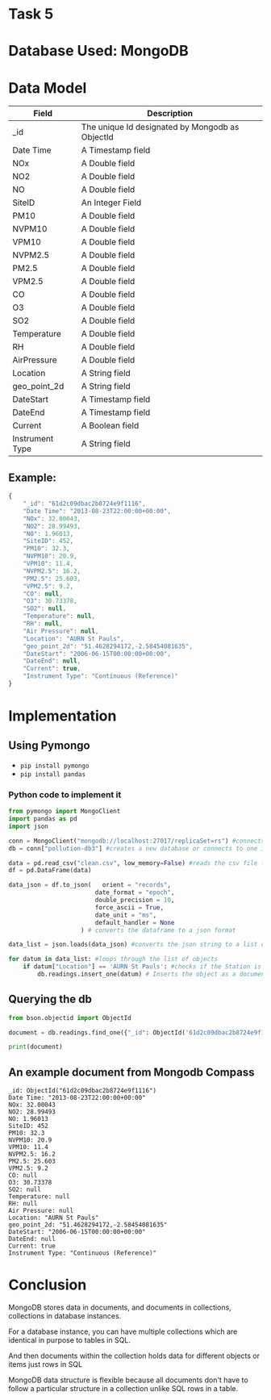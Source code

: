 # **Task 5**

# Database Used: **MongoDB**


# Data Model


Field | Description
------|------------
_id | The unique Id designated by Mongodb as ObjectId
Date Time | A Timestamp field
NOx | A Double field
NO2 | A Double field
NO | A Double field
SiteID | An Integer Field
PM10 | A Double field
NVPM10 | A Double field
VPM10 | A Double field
NVPM2.5 | A Double field
PM2.5 | A Double field
VPM2.5 | A Double field
CO | A Double field
O3 | A Double field
SO2 | A Double field
Temperature | A Double field
RH | A Double field
AirPressure | A Double field
Location | A String field
geo_point_2d | A String field
DateStart | A Timestamp field
DateEnd | A Timestamp field
Current | A Boolean field
Instrument Type | A String field



## Example:

```javascript
{   
    "_id": "61d2c09dbac2b8724e9f1116",
    "Date Time": "2013-08-23T22:00:00+00:00",
    "NOx": 32.00043,
    "NO2": 28.99493,
    "NO": 1.96013,
    "SiteID": 452,
    "PM10": 32.3,
    "NVPM10": 20.9,
    "VPM10": 11.4,
    "NVPM2.5": 16.2,
    "PM2.5": 25.603,
    "VPM2.5": 9.2,
    "CO": null,
    "O3": 30.73378,
    "SO2": null,
    "Temperature": null,
    "RH": null,
    "Air Pressure": null,
    "Location": "AURN St Pauls",
    "geo_point_2d": "51.4628294172,-2.58454081635",
    "DateStart": "2006-06-15T00:00:00+00:00",
    "DateEnd": null,
    "Current": true,
    "Instrument Type": "Continuous (Reference)"
}
```


# Implementation

## **Using Pymongo**

- `pip install pymongo`
- `pip install pandas`

### **Python code to implement it**

```python
from pymongo import MongoClient
import pandas as pd
import json

conn = MongoClient("mongodb://localhost:27017/replicaSet=rs") #connects to the mongodb host
db = conn["pollution-db3"] #creates a new database or connects to one is it already exists

data = pd.read_csv("clean.csv", low_memory=False) #reads the csv file from directory
df = pd.DataFrame(data)

data_json = df.to_json(   orient = "records", 
                        date_format = "epoch", 
                        double_precision = 10, 
                        force_ascii = True, 
                        date_unit = "ms", 
                        default_handler = None
                    ) # converts the dataframe to a json format

data_list = json.loads(data_json) #converts the json string to a list of python dictionary objects

for datum in data_list: #loops through the list of objects
    if datum["Location"] == 'AURN St Pauls': #checks if the Station is AURN st Pauls
        db.readings.insert_one(datum) # Inserts the object as a document into a 'readings' collection in the db

```

## Querying the db

```python
from bson.objectid import ObjectId

document = db.readings.find_one({"_id": ObjectId('61d2c09dbac2b8724e9f1116')})

print(document)

```

## An example document from Mongodb Compass
```
_id: ObjectId("61d2c09dbac2b8724e9f1116")
Date Time: "2013-08-23T22:00:00+00:00"
NOx: 32.00043
NO2: 28.99493
NO: 1.96013
SiteID: 452
PM10: 32.3
NVPM10: 20.9
VPM10: 11.4
NVPM2.5: 16.2
PM2.5: 25.603
VPM2.5: 9.2
CO: null
O3: 30.73378
SO2: null
Temperature: null
RH: null 
Air Pressure: null
Location: "AURN St Pauls"
geo_point_2d: "51.4628294172,-2.58454081635"
DateStart: "2006-06-15T00:00:00+00:00"
DateEnd: null
Current: true
Instrument Type: "Continuous (Reference)"
```

# Conclusion

MongoDB stores data in documents, and documents in collections, collections in database instances.

For a database instance, you can have multiple collections which are identical in purpose to tables in SQL.

And then documents within the collection holds data for different objects or items just rows in SQL

MongoDB data structure is flexible because all documents don't have to follow a particular structure in a collection unlike SQL rows in a table.
